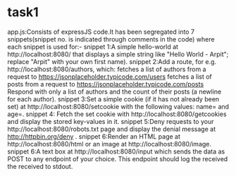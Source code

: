 # task1
app.js:Consists of expressJS code.It has been segregated into 7 snippets(snippet no. is indicated through comments in the code) where each snippet is used for:-
snippet 1:A simple hello-world at http://localhost:8080/ that displays a simple string like "Hello World - Arpit"; replace "Arpit" with your own first name).
snippet 2:Add a route, for e.g. http://localhost:8080/authors, which:
fetches a list of authors from a request to https://jsonplaceholder.typicode.com/users
fetches a list of posts from a request to https://jsonplaceholder.typicode.com/posts
Respond with only a list of authors and the count of their posts (a newline for each author).
snippet 3:Set a simple cookie (if it has not already been set) at http://localhost:8080/setcookie with the following values: name=<your-first-name> and age=<your-age>.
snippet 4:
Fetch the set cookie with http://localhost:8080/getcookies and display the stored key-values in it.
snippet 5:Deny requests to your http://localhost:8080/robots.txt page and display the denial message at http://httpbin.org/deny .
snippet 6:Render an HTML page at http://localhost:8080/html or an image at http://localhost:8080/image.
snippet 6:A text box at http://localhost:8080/input which sends the data as POST to any endpoint of your choice. This endpoint should log the received the received to stdout.
